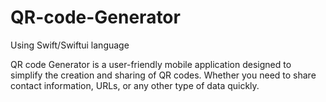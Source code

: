 # QR-code-Generator
Using Swift/Swiftui language 

QR code Generator is a user-friendly mobile application designed to simplify the creation and sharing of QR codes. Whether you need to share contact information, URLs, or any other type of data quickly.
